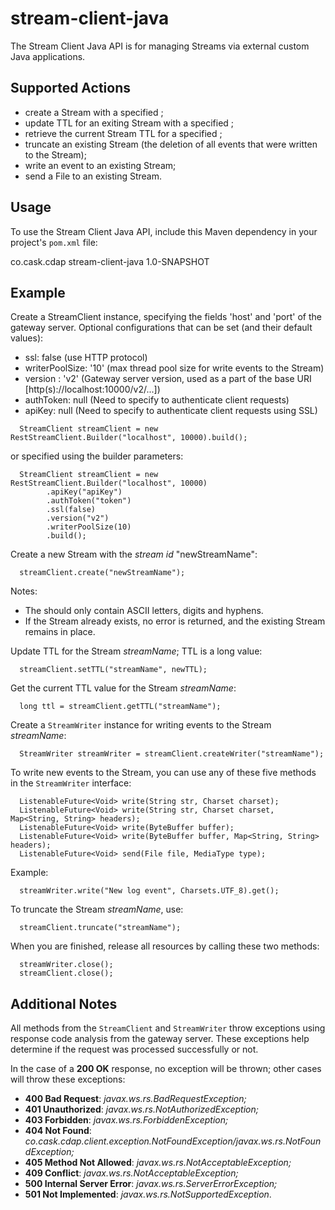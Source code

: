 stream-client-java
==================

The Stream Client Java API is for managing Streams via external custom Java applications.

## Supported Actions

 - create a Stream with a specified <stream-id>;
 - update TTL for an exiting Stream with a specified <stream-id>;
 - retrieve the current Stream TTL for a specified <stream-id>;
 - truncate an existing Stream (the deletion of all events that were written to the Stream);
 - write an event to an existing Stream; 
 - send a File to an existing Stream.



## Usage

 To use the Stream Client Java API, include this Maven dependency in your project's ```pom.xml``` file:
 
 <dependency>
  <groupId>co.cask.cdap</groupId>
  <artifactId>stream-client-java</artifactId>
  <version>1.0-SNAPSHOT</version>
 </dependency>
 
## Example
   
 Create a StreamClient instance, specifying the fields 'host' and 'port' of the gateway server. 
 Optional configurations that can be set (and their default values):
  
  - ssl: false (use HTTP protocol) 
  - writerPoolSize: '10' (max thread pool size for write events to the Stream)
  - version : 'v2' (Gateway server version, used as a part of the base URI [http(s)://localhost:10000/v2/...]) 
  - authToken: null (Need to specify to authenticate client requests) 
  - apiKey:  null (Need to specify to authenticate client requests using SSL)
 
 ```
   StreamClient streamClient = new RestStreamClient.Builder("localhost", 10000).build();
 ```
      
 or specified using the builder parameters:
 
 ```
   StreamClient streamClient = new RestStreamClient.Builder("localhost", 10000)
         .apiKey("apiKey")
         .authToken("token")
         .ssl(false)
         .version("v2")
         .writerPoolSize(10)
         .build();
 ```
 
 Create a new Stream with the *stream id* "newStreamName":
 
 ```
   streamClient.create("newStreamName");
 ```
      
 Notes:
 
  - The <stream-id> should only contain ASCII letters, digits and hyphens.
  - If the Stream already exists, no error is returned, and the existing Stream remains in place.
     
 
 Update TTL for the Stream *streamName*; TTL is a long value:
 
 ```
   streamClient.setTTL("streamName", newTTL);
 ```
 
 Get the current TTL value for the Stream *streamName*:
 
 ```  
   long ttl = streamClient.getTTL("streamName");  
 ```
 
 Create a ```StreamWriter``` instance for writing events to the Stream *streamName*:
 
 ```
   StreamWriter streamWriter = streamClient.createWriter("streamName");
 ```
     
 To write new events to the Stream, you can use any of these five methods in the ```StreamWriter``` interface:
 
 ``` 
   ListenableFuture<Void> write(String str, Charset charset);
   ListenableFuture<Void> write(String str, Charset charset, Map<String, String> headers);
   ListenableFuture<Void> write(ByteBuffer buffer);
   ListenableFuture<Void> write(ByteBuffer buffer, Map<String, String> headers);
   ListenableFuture<Void> send(File file, MediaType type);
 ```
 
 Example:
 
 ```
   streamWriter.write("New log event", Charsets.UTF_8).get();
 ```
   
 To truncate the Stream *streamName*, use:
 
 ```
   streamClient.truncate("streamName");
 ```
   
 When you are finished, release all resources by calling these two methods:
  
 ```  
   streamWriter.close();
   streamClient.close();  
 ```

## Additional Notes
 
 All methods from the ```StreamClient``` and ```StreamWriter``` throw exceptions using response code analysis from the 
 gateway server. These exceptions help determine if the request was processed successfully or not.
 
 In the case of a **200 OK** response, no exception will be thrown; other cases will throw these exceptions:
  
  - **400 Bad Request**: *javax.ws.rs.BadRequestException;*   
  - **401 Unauthorized**: *javax.ws.rs.NotAuthorizedException;*
  - **403 Forbidden**: *javax.ws.rs.ForbiddenException;*
  - **404 Not Found**: *co.cask.cdap.client.exception.NotFoundException/javax.ws.rs.NotFoundException;*
  - **405 Method Not Allowed**: *javax.ws.rs.NotAcceptableException;*
  - **409 Conflict**: *javax.ws.rs.NotAcceptableException;*
  - **500 Internal Server Error**: *javax.ws.rs.ServerErrorException;*
  - **501 Not Implemented**: *javax.ws.rs.NotSupportedException*.
